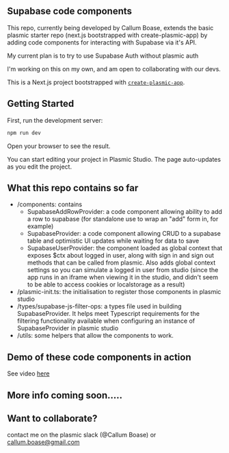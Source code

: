 ## Supabase code components

This repo, currently being developed by Callum Boase, extends the basic plasmic starter repo (next.js bootstrapped with create-plasmic-app) by adding code components for interacting with Supabase via it's API.

My current plan is to try to use Supabase Auth without plasmic auth

I'm working on this on my own, and am open to collaborating with our devs.


This is a Next.js project bootstrapped with [`create-plasmic-app`](https://www.npmjs.com/package/create-plasmic-app).

## Getting Started

First, run the development server:

```bash
npm run dev
```

Open your browser to see the result.

You can start editing your project in Plasmic Studio. The page auto-updates as you edit the project.


## What this repo contains so far

* /components: contains
  * SupabaseAddRowProvider: a code component allowing ability to add a row to supabase (for standalone use to wrap an "add" form in, for example)
  * SupabaseProvider: a code component allowing CRUD to a supabase table and optimistic UI updates while waiting for data to save
  * SupabaseUserProvider: the component loaded as global context that exposes $ctx about logged in user, along with sign in and sign out methods that can be called from plasmic. Also adds global context settings so you can simulate a logged in user from studio (since the app runs in an iframe when viewing it in the studio, and didn't seem to be able to access cookies or localstorage as a result)
* /plasmic-init.ts: the initialisation to register those components in plasmic studio
* /types/supabase-js-filter-ops: a types file used in building SupabaseProvider. It helps meet Typescript requirements for the filtering functionality available when configuring an instance of SupabaseProvider in plasmic studio
* /utils: some helpers that allow the components to work.

## Demo of these code components in action
See video [here](https://drive.google.com/open?id=1CflwiJsyrdlkvtlgf1y-IzP7xlp1XjVP&usp=drive_fs)

## More info coming soon.....

## Want to collaborate?
contact me on the plasmic slack (@Callum Boase) or callum.boase@gmail.com
